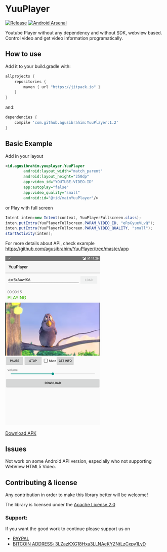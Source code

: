 # YuuPlayer

[![Release](https://jitpack.io/v/agusibrahim/YuuPlayer.svg)](https://jitpack.io/#agusibrahim/YuuPlayer)
[![Android Arsenal](https://img.shields.io/badge/Android%20Arsenal-YuuPlayer-orange.svg?style=flat)](https://android-arsenal.com/details/1/5981)

Youtube Player without any dependency and without SDK, webview based. Control video and get video information programatically.

## How to use

Add it to your build.gradle with:
```gradle
allprojects {
    repositories {
        maven { url "https://jitpack.io" }
    }
}
```
and:

```gradle
dependencies {
    compile 'com.github.agusibrahim:YuuPlayer:1.2'
}
```

## Basic Example
Add in your layout
```xml
<id.agusibrahim.yuuplayer.YuuPlayer
		android:layout_width="match_parent"
		android:layout_height="250dp"
		app:video_id="YOUTUBE-VIDEO-ID"
		app:autoplay="false"
		app:video_quality="small"
		android:id="@+id/mainYuuPlayer"/>
```
or Play with full screen
```java
Intent inten=new Intent(context, YuuPlayerFullscreen.class);
inten.putExtra(YuuPlayerFullscreen.PARAM_VIDEO_ID, "eRsGyueVLvQ");
inten.putExtra(YuuPlayerFullscreen.PARAM_VIDEO_QUALITY, "small");
startActivity(inten);
```

For more details about API, check example
https://github.com/agusibrahim/YuuPlayer/tree/master/app

<img src="https://raw.githubusercontent.com/agusibrahim/YuuPlayer/master/img/Screenshot_20170715-112651.png" width="300">

[Download APK](https://github.com/agusibrahim/YuuPlayer/releases/download/1.2/YuuPlayer-Example.apk)
## Issues
Not work on some Android API version, especially who not supporting WebView HTML5 Video.


## Contributing & license
Any contribution in order to make this library better will be welcome!

The library is licensed under the [Apache License 2.0](https://www.apache.org/licenses/LICENSE-2.0)

### Support:

If you want the good work to continue please support us on

* [PAYPAL](https://www.paypal.me/ishandutta2007)
* [BITCOIN ADDRESS: 3LZazKXG18Hxa3LLNAeKYZNtLzCxpv1LyD](https://www.coinbase.com/join/5a8e4a045b02c403bc3a9c0c)
